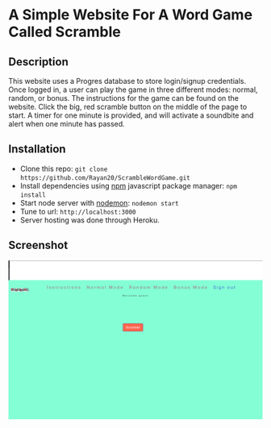 # A Simple Website For A Word Game Called Scramble

## Description
This website uses a Progres database to store login/signup credentials. Once logged in, a user can play the game in three different modes: normal, random, or bonus. The instructions for the game can be found on the website. Click the big, red scramble button on the middle of the page to start. A timer for one minute is provided, and will activate a soundbite and alert when one minute has passed. 

## Installation
* Clone this repo: ``` git clone https://github.com/Rayan20/ScrambleWordGame.git ```
* Install dependencies using [npm](https://www.npmjs.com/) javascript package manager: ``` npm install ```
* Start node server with [nodemon](https://nodemon.io/): ``` nodemon start ```
* Tune to url: ``` http://localhost:3000 ```
* Server hosting was done through Heroku.

## Screenshot
<img src="public/img/HomePage1.png">

